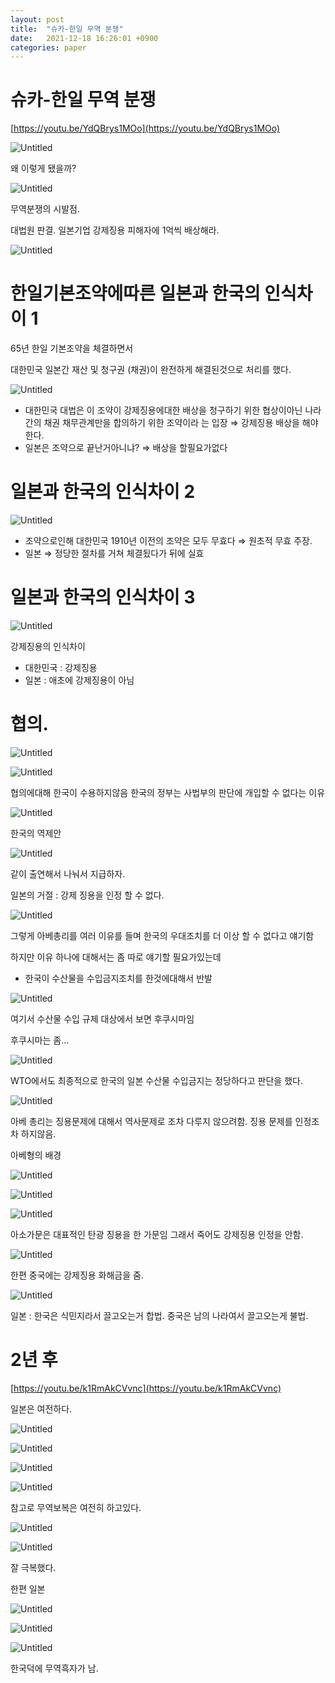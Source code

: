 ```yaml
---
layout: post
title:  "슈카-한일 무역 분쟁"
date:   2021-12-18 16:26:01 +0900
categories: paper
---
```



# 슈카-한일 무역 분쟁

[https://youtu.be/YdQBrys1MOo](https://youtu.be/YdQBrys1MOo)

![Untitled](/others/images/syukakoreajapan/Untitled.png)

왜 이렇게 됐을까?

![Untitled](/others/images/syukakoreajapan/Untitled%201.png)

무역분쟁의 시발점.

대법원 판결. 일본기업 강제징용 피해자에 1억씩 배상해라.

![Untitled](/others/images/syukakoreajapan/Untitled%202.png)

# 한일기본조약에따른 일본과 한국의 인식차이 1

65년 한일 기본조약을 체결하면서

대한민국 일본간 재산 및 청구권 (채권)이 완전하게 해결된것으로 처리를 했다.

![Untitled](/others/images/syukakoreajapan/Untitled%203.png)

- 대한민국 대법은 이 조약이 강제징용에대한 배상을 청구하기 위한 협상이아닌 나라간의 채권 채무관계만을 합의하기 위한 조약이라 는 입장 ⇒ 강제징용 배상을 해야한다.
- 일본은 조약으로 끝난거아니냐? ⇒ 배상을 할필요가없다

# 일본과 한국의 인식차이 2

![Untitled](/others/images/syukakoreajapan/Untitled%204.png)

- 조약으로인해 대한민국 1910년 이전의 조약은 모두 무효다 ⇒ 원초적 무효 주장.
- 일본 ⇒ 정당한 절차를 거쳐 체결됬다가 뒤에 실효

# 일본과 한국의 인식차이 3

![Untitled](/others/images/syukakoreajapan/Untitled%205.png)

강제징용의 인식차이

- 대한민국 : 강제징용
- 일본 : 애초에 강제징용이 아님

# 협의.

![Untitled](/others/images/syukakoreajapan/Untitled%206.png)

![Untitled](/others/images/syukakoreajapan/Untitled%207.png)

협의에대해 한국이 수용하지않음  한국의 정부는 사법부의 판단에 개입할 수 없다는 이유

![Untitled](/others/images/syukakoreajapan/Untitled%208.png)

한국의 역제안

![Untitled](/others/images/syukakoreajapan/Untitled%209.png)

같이 출연해서 나눠서 지급하자.

일본의 거절 : 강제 징용을 인정 할 수 없다.

![Untitled](/others/images/syukakoreajapan/Untitled%2010.png)

그렇게 아베총리를 여러 이유를 들며 한국의 우대조치를 더 이상 할 수 없다고 얘기함

하지만 이유 하나에 대해서는 좀 따로 얘기할 필요가있는데

- 한국이 수산물을 수입금지조치를 한것에대해서 반발

![Untitled](/others/images/syukakoreajapan/Untitled%2011.png)

여기서 수산물 수입 규제 대상에서 보면 후쿠시마임

후쿠시마는 좀...

![Untitled](/others/images/syukakoreajapan/Untitled%2012.png)

WTO에서도 최종적으로 한국의 일본 수산물 수입금지는 정당하다고 판단을 했다.

![Untitled](/others/images/syukakoreajapan/Untitled%2013.png)

아베 총리는 징용문제에 대해서 역사문제로 조차 다루지 않으려함. 징용 문제를 인정조차 하지않음.

아베형의 배경

![Untitled](/others/images/syukakoreajapan/Untitled%2014.png)

![Untitled](/others/images/syukakoreajapan/Untitled%2015.png)

![Untitled](/others/images/syukakoreajapan/Untitled%2016.png)

아소가문은 대표적인 탄광 징용을 한 가문임 그래서 죽어도 강제징용 인정을 안함.

![Untitled](/others/images/syukakoreajapan/Untitled%2017.png)

한편 중국에는 강제징용 화해금을 줌.

![Untitled](/others/images/syukakoreajapan/Untitled%2018.png)

일본 : 한국은 식민지라서 끌고오는거 합법. 중국은 남의 나라여서 끌고오는게 불법.

# 2년 후

[https://youtu.be/k1RmAkCVvnc](https://youtu.be/k1RmAkCVvnc)

일본은 여전하다.

![Untitled](/others/images/syukakoreajapan/Untitled%2019.png)

![Untitled](/others/images/syukakoreajapan/Untitled%2020.png)

![Untitled](/others/images/syukakoreajapan/Untitled%2021.png)

![Untitled](/others/images/syukakoreajapan/Untitled%2022.png)

참고로 무역보복은 여전히 하고있다.

![Untitled](/others/images/syukakoreajapan/Untitled%2023.png)

![Untitled](/others/images/syukakoreajapan/Untitled%2024.png)

잘 극복했다.

한편 일본

![Untitled](/others/images/syukakoreajapan/Untitled%2025.png)

![Untitled](/others/images/syukakoreajapan/Untitled%2026.png)

![Untitled](/others/images/syukakoreajapan/Untitled%2027.png)

한국덕에 무역흑자가 남.